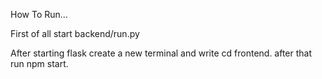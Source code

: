 How To Run...


First of all start backend/run.py 

After starting flask create a new terminal and write  cd frontend. after that run npm start.

